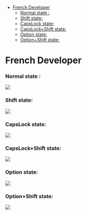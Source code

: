 <!-- START doctoc generated TOC please keep comment here to allow auto update -->
<!-- DON'T EDIT THIS SECTION, INSTEAD RE-RUN doctoc TO UPDATE -->


- [French Developer](#french-developer)
    - [Normal state :](#normal-state-)
    - [Shift state:](#shift-state)
    - [CapsLock state:](#capslock-state)
    - [CapsLock+Shift state:](#capslockshift-state)
    - [Option state:](#option-state)
    - [Option+Shift state:](#optionshift-state)

<!-- END doctoc generated TOC please keep comment here to allow auto update -->

# French Developer

### Normal state :
<img src="http://i.imgur.com/xUTMhpH.jpg">

### Shift state:
<img src="http://i.imgur.com/a9ZmVVM.jpg">

### CapsLock state:
<img src="http://i.imgur.com/hpF6oxh.jpg">

### CapsLock+Shift state:
<img src="http://i.imgur.com/ZXeiZd1.jpg">

### Option state:
<img src="http://i.imgur.com/iqZG7ej.jpg">

### Option+Shift state:
<img src="http://i.imgur.com/iGmpn7I.jpg">

